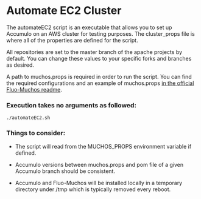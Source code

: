# Automate EC2 Cluster

The automateEC2 script is an executable that allows you to set up Accumulo on an AWS cluster for testing purposes. The cluster_props file is where all of the properties are defined for the script.

All repositories are set to the master branch of the apache projects by default. You can change these values to your specific forks and branches as desired.

A path to muchos.props is required in order to run the script. You can find the required configurations and an example of muchos.props [in the official Fluo-Muchos readme](https://github.com/apache/fluo-muchos).

### Execution takes no arguments as followed: 
	./automateEC2.sh

### Things to consider:
* The script will read from the MUCHOS_PROPS environment variable if defined. 

* Accumulo versions between muchos.props and pom file of a given Accumulo branch should be consistent.

* Accumulo and Fluo-Muchos will be installed locally in a temporary directory under /tmp which is typically removed every reboot.
